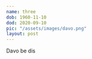 ```yaml
---
name: three
dob: 1960-11-10
dod: 2020-09-10
pic: "/assets/images/davo.png"
layout: post
---
```

Davo be dis
